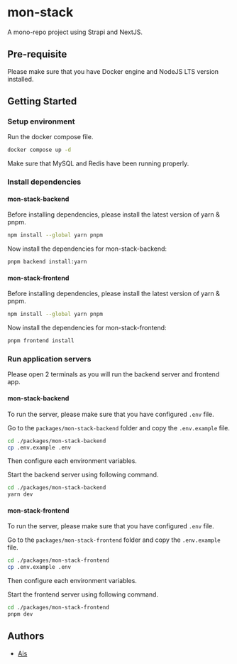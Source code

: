 # mon-stack

A mono-repo project using Strapi and NextJS.

## Pre-requisite

Please make sure that you have Docker engine and NodeJS LTS version installed.

## Getting Started

### Setup environment

Run the docker compose file.

```bash
docker compose up -d
```

Make sure that MySQL and Redis have been running properly.

### Install dependencies

#### mon-stack-backend

Before installing dependencies, please install the latest version of yarn & pnpm.

```bash
npm install --global yarn pnpm
```

Now install the dependencies for mon-stack-backend:

```bash
pnpm backend install:yarn
```

#### mon-stack-frontend

Before installing dependencies, please install the latest version of yarn & pnpm.

```bash
npm install --global yarn pnpm
```

Now install the dependencies for mon-stack-frontend:

```bash
pnpm frontend install
```

### Run application servers

Please open 2 terminals as you will run the backend server and frontend app.

#### mon-stack-backend

To run the server, please make sure that you have configured `.env` file.

Go to the `packages/mon-stack-backend` folder and copy the `.env.example` file.

```bash
cd ./packages/mon-stack-backend
cp .env.example .env
```

Then configure each environment variables.

Start the backend server using following command.

```bash
cd ./packages/mon-stack-backend
yarn dev
```

#### mon-stack-frontend

To run the server, please make sure that you have configured `.env` file.

Go to the `packages/mon-stack-frontend` folder and copy the `.env.example` file.

```bash
cd ./packages/mon-stack-frontend
cp .env.example .env
```

Then configure each environment variables.

Start the frontend server using following command.

```bash
cd ./packages/mon-stack-frontend
pnpm dev
```

## Authors

- [Ais](https://github.com/madebyais/)